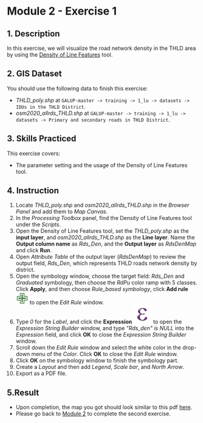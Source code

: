 # Module 2 - Exercise 1

## 1. Description

In this exercise, we will visualize the road network density in the THLD area by using the [Density of Line Features](https://github.com/SERVIR-WA/GALUP/blob/master/training/1_lu/modules/module2.md#21-density-of-line-features) tool.

## 2. GIS Dataset

You should use the following data to finish this exercise:
- _THLD\_poly.shp_ at
`GALUP-master -> training -> 1_lu -> datasets -> IDUs in the THLD District`.
- _osm2020\_allrds\_THLD.shp_  at `GALUP-master -> training -> 1_lu -> datasets -> Primary and secondary roads in THLD District`.

## 3. Skills Practiced

This exercise covers:

- The parameter setting and the usage of the Density of Line Features tool.

## 4. Instruction

1. Locate _THLD\_poly.shp_ and _osm2020\_allrds\_THLD.shp_ in the _Browser Panel_ and add them to
   _Map Canvas_.
2. In the _Processing Toolbox_ panel, find the Density of Line Features tool under the _Scripts_.
3. Open the Density of Line Features tool, set the _THLD\_poly.shp_ as the **input layer**, and _osm2020\_allrds\_THLD.shp_ as the **Line layer**. Name the **Output column name** as _Rds\_Den_, and the **Output layer** as _RdsDenMap_ and click **Run**.
4. Open _Attribute Table_ of the output layer (_RdsDenMap_) to review the output field, _Rds\_Den_, which represents THLD roads network density
   by district.
5. Open the symbology window, choose the target field: _Rds\_Den_ and _Graduated_ symbology, then choose the _RdPu_ color ramp with 5 classes. Click **Apply**, and then choose _Rule\_based symbology_, click **Add rule** ![addrule](../../../images/M2E1/symbologyAdd.svg) to open the _Edit Rule_ window.
6. Type _0_ for the _Label_, and click the **Expression** ![expre](../../../images/M2E1/mIconExpression.svg) to open the _Expression String Builder_ window, and type _"Rds\_den" is NULL_ into the _Expression_ field, and click **OK** to close the _Expression String Builder_ window.
7. Scroll down the _Edit Rule_ window and select the white color in the drop-down menu of the _Color_. Click **OK** to close the _Edit Rule_ window.
8. Click **OK** on the symbology window to finish the symbology part.
9. Create a _Layout_ and then add _Legend_, _Scale bar_, and _North Arrow_.
10. Export as a PDF file.

## 5.Result

- Upon completion, the map you got should look similar to this pdf
  [here](../pdf_download/M2E1_RdsDenMap.pdf).
- Please go back to
  [Module 2](https://github.com/SERVIR-WA/GALUP/blob/master/training/1_lu/modules/module2.md#3-exercises) to complete the second exercise.
